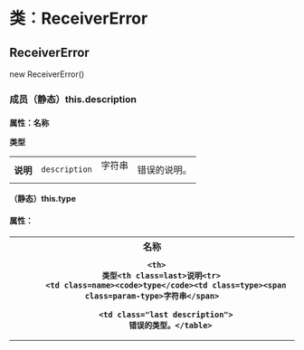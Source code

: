 # 类︰ReceiverError

## ReceiverError

new ReceiverError()

### 成员<span class="type-signature">（静态）</span>this.description

#### 属性：<table class=props>名称

类型<th class=last>说明<td class=name>`description`<td class=type><span class=param-type>字符串</span>

<td class="last description">
  错误的说明。</table> 
  
  <p>
    <span class="type-signature">（静态）</span>this.type
  </p>
  
  <h4>
    属性：
  </h4><table class=props>
  
  <tr>
    <th>
      名称
      
      <th>
        类型<th class=last>说明<tr>
          <td class=name><code>type</code><td class=type><span class=param-type>字符串</span>
          
          <td class="last description">
            错误的类型。</table>